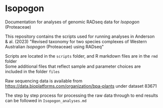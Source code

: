 # Isopogon
Documentation for analyses of genomic RADseq data for *Isopogon* (Proteaceae)  

This repository contains the scripts used for running analyses in Anderson & al. (2023) "Revised taxonomy for two species complexes of Western Australian *Isopogon* (Proteaceae) using RADseq"  

Scripts are located in the `scripts` folder, and R markdown files are in the `rmd` folder  
Some additional files that reflect sample and parameter choices are included in the folder `files`  

Raw sequencing data is available from https://data.bioplatforms.com/organization/bpa-plants under dataset 83671  

The step by step process for processing the raw data through to end results can be followed in `Isopogon_analyses.md`  
